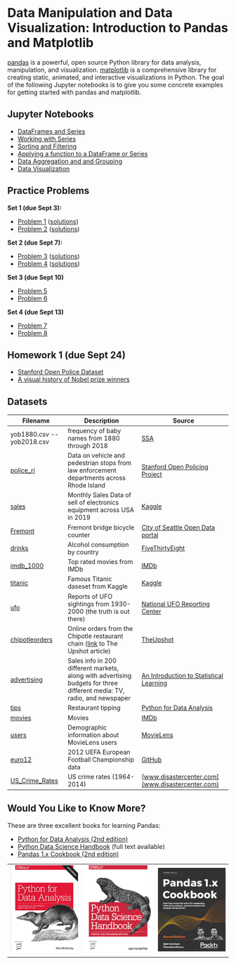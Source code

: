 # Data Manipulation and Data Visualization: Introduction to Pandas and Matplotlib

[pandas](https://pandas.pydata.org/) is a powerful, open source Python library for data analysis, manipulation, and visualization. 
[matplotlib](https://matplotlib.org/) is a comprehensive library for creating static, animated, and interactive visualizations in Python.
The goal of the following Jupyter notebooks is to give you some concrete examples for getting started with pandas and matplotlib.

## Jupyter Notebooks

- [DataFrames and Series](https://nbviewer.jupyter.org/github/um-perez-alvaro/Data-Science-Practice/blob/master/Jupyter%20Notebooks/Pandas/notebooks/The%20pandas%20DataFrame.ipynb)
- [Working with Series](https://nbviewer.jupyter.org/github/um-perez-alvaro/Data-Science-Practice/blob/master/Jupyter%20Notebooks/Pandas/notebooks/Working%20with%20Series.ipynb)
- [Sorting and Filtering](https://nbviewer.jupyter.org/github/um-perez-alvaro/Data-Science-Practice/blob/master/Jupyter%20Notebooks/Pandas/notebooks/Filtering%20and%20Sorting.ipynb)
- [Applying a function to a DataFrame or Series](https://nbviewer.jupyter.org/github/um-perez-alvaro/Data-Science-Practice/blob/master/Jupyter%20Notebooks/Pandas/notebooks/Applying%20a%20function%20to%20a%20DataFrame%20or%20Series.ipynb)
- [Data Aggregation and and Grouping](https://nbviewer.jupyter.org/github/um-perez-alvaro/Data-Science-Practice/blob/master/Jupyter%20Notebooks/Pandas/notebooks/Data%20Aggregation%20and%20Grouping.ipynb)
- [Data Visualization]()


## Practice Problems

**Set 1 (due Sept 3):**
- [Problem 1](https://nbviewer.jupyter.org/github/um-perez-alvaro/Data-Science-Practice/blob/master/Jupyter%20Notebooks/Pandas/practice%20problems/Practice%20problem%20I.ipynb)  ([solutions](https://nbviewer.jupyter.org/github/um-perez-alvaro/Data-Science-Practice/blob/master/Jupyter%20Notebooks/Pandas/practice%20problems/Practice%20problem%20I%20-%20solutions.ipynb))
- [Problem 2](https://nbviewer.jupyter.org/github/um-perez-alvaro/Data-Science-Practice/blob/master/Jupyter%20Notebooks/Pandas/practice%20problems/Practice%20%20problem%20II.ipynb) ([solutions](https://nbviewer.jupyter.org/github/um-perez-alvaro/Data-Science-Practice/blob/master/Jupyter%20Notebooks/Pandas/practice%20problems/Practice%20problem%20II%20-%20solutions.ipynb))

**Set 2 (due Sept 7):**
- [Problem 3](https://nbviewer.jupyter.org/github/um-perez-alvaro/Data-Science-Practice/blob/master/Jupyter%20Notebooks/Pandas/practice%20problems/Practice%20problem%20III.ipynb) ([solutions](https://nbviewer.jupyter.org/github/um-perez-alvaro/Data-Science-Practice/blob/master/Jupyter%20Notebooks/Pandas/practice%20problems/Practice%20problem%20III%20-%20solutions.ipynb))
- [Problem 4](https://nbviewer.jupyter.org/github/um-perez-alvaro/Data-Science-Practice/blob/master/Jupyter%20Notebooks/Pandas/practice%20problems/Practice%20problem%20IV.ipynb) ([solutions](https://nbviewer.jupyter.org/github/um-perez-alvaro/Data-Science-Practice/blob/master/Jupyter%20Notebooks/Pandas/practice%20problems/Practice%20problem%20IV%20-%20solutions.ipynb))

**Set 3 (due Sept 10)**
- [Problem 5](https://nbviewer.jupyter.org/github/um-perez-alvaro/Data-Science-Practice/blob/master/Jupyter%20Notebooks/Pandas/practice%20problems/Practice%20problem%20V.ipynb)
- [Problem 6](https://nbviewer.jupyter.org/github/um-perez-alvaro/Data-Science-Practice/blob/master/Jupyter%20Notebooks/Pandas/practice%20problems/Practice%20problem%20VI.ipynb)

**Set 4 (due Sept 13)**
- [Problem 7](https://nbviewer.jupyter.org/github/um-perez-alvaro/Data-Science-Practice/blob/master/Jupyter%20Notebooks/Pandas/practice%20problems/Practice%20problem%20VII.ipynb)
- [Problem 8](https://nbviewer.jupyter.org/github/um-perez-alvaro/Data-Science-Practice/blob/master/Jupyter%20Notebooks/Pandas/practice%20problems/Practice%20problem%20VIII.ipynb)

## Homework 1 (due Sept 24)

- [Stanford Open Police Dataset](https://nbviewer.jupyter.org/github/um-perez-alvaro/Data-Science-Practice/blob/master/Jupyter%20Notebooks/Pandas/homework/Homework%201.ipynb)
- [A visual history of Nobel prize winners]()

## Datasets

Filename | Description |  Source
--- | --- |  --- 
yob1880.csv -- yob2018.csv | frequency of baby names from 1880 through 2018 | [SSA](https://www.ssa.gov/oact/babynames/limits.html)
[police_ri](https://raw.githubusercontent.com/um-perez-alvaro/Data-Science-Practice/master/Data/police_ri.csv) | Data on vehicle and pedestrian stops from law enforcement departments across Rhode Island | [Stanford Open Policing Project](https://openpolicing.stanford.edu/data/)
[sales](https://raw.githubusercontent.com/um-perez-alvaro/Data-Science-Practice/master/Data/sales.csv) | Monthly Sales Data of sell of electronics equipment across USA in 2019 | [Kaggle](https://www.kaggle.com/subhendughosh/monthly-sales-data)
[Fremont](https://raw.githubusercontent.com/um-perez-alvaro/Data-Science-Practice/master/Data/Fremont.csv) | Fremont bridge bicycle counter | [City of Seattle Open Data portal](https://data.seattle.gov/)
[drinks](https://raw.githubusercontent.com/um-perez-alvaro/Data-Science-Practice/master/Data/drinks.csv) | Alcohol consumption by country | [FiveThirtyEight](https://github.com/fivethirtyeight/data/tree/master/alcohol-consumption) 
[imdb_1000](https://raw.githubusercontent.com/um-perez-alvaro/Data-Science-Practice/master/Data/imdb_1000.csv) | Top rated movies from IMDb  | [IMDb](http://www.imdb.com/search/title?groups=top_1000&sort=user_rating&view=simple) 
[titanic](https://raw.githubusercontent.com/um-perez-alvaro/Data-Science-Practice/master/Data/titanic.csv) | Famous Titanic daseset from Kaggle | [Kaggle](https://www.kaggle.com/c/titanic)
[ufo](https://raw.githubusercontent.com/um-perez-alvaro/Data-Science-Practice/master/Data/ufo.csv) | Reports of UFO sightings from 1930-2000 (the truth is out there)  | [National UFO Reporting Center](http://www.nuforc.org/webreports.html)
[chipotleorders](https://raw.githubusercontent.com/um-perez-alvaro/Data-Science-Practice/master/Data/chipotleorders.csv) | Online orders from the Chipotle restaurant chain ([link](https://www.nytimes.com/interactive/2015/02/17/upshot/what-do-people-actually-order-at-chipotle.html) to The Upshot article)| [TheUpshot](https://github.com/TheUpshot/chipotle)
[advertising](https://raw.githubusercontent.com/um-perez-alvaro/Data-Science-Practice/master/Data/Advertising.csv) | Sales info in 200 different markets, along with advertising budgets for three different media: TV, radio, and newspaper | [An Introduction to Statistical Learning](http://faculty.marshall.usc.edu/gareth-james/ISL/index.html)
[tips](https://raw.githubusercontent.com/um-perez-alvaro/Data-Science-Practice/master/Data/tips.csv) | Restaurant tipping | [Python for Data Analysis](https://learning.oreilly.com/library/view/python-for-data/9781449323592/)
[movies](https://raw.githubusercontent.com/um-perez-alvaro/Data-Science-Practice/master/Data/movies.csv) | Movies | [IMDb](http://www.imdb.com/search/title?groups=top_1000&sort=user_rating&view=simple)
[users](https://raw.githubusercontent.com/um-perez-alvaro/Data-Science-Practice/master/Data/users.csv) | Demographic information about MovieLens users | [MovieLens](https://movielens.org/)
[euro12](https://raw.githubusercontent.com/um-perez-alvaro/Data-Science-Practice/master/Data/euro12.csv) | 2012 UEFA European Football Championship data | [GitHub](https://github.com/guipsamora/pandas_exercises)
[US_Crime_Rates](https://raw.githubusercontent.com/um-perez-alvaro/Data-Science-Practice/master/Data/US_Crime_Rates.csv) | US crime rates (1964-2014) | [www.disastercenter.com](www.disastercenter.com)


## Would You Like to Know More?

These are three excellent books for learning Pandas:

- [Python for Data Analysis (2nd edition)](https://www.oreilly.com/library/view/python-for-data/9781491957653/)
- [Python Data Science Handbook](https://jakevdp.github.io/PythonDataScienceHandbook/) (full text available)
- [Pandas 1.x Cookbook (2nd edition)](https://www.packtpub.com/product/pandas-1-x-cookbook-second-edition/9781839213106)

<table><tr>
<td> <img src="images/book1.jpg" alt="Drawing" style="width: 500px;"/> </td>
<td> <img src="images/book2.png" alt="Drawing" style="width: 500px;"/> </td>
<td> <img src="images/book3.png" alt="Drawing" style="width: 500px;"/> </td>
</tr></table>
